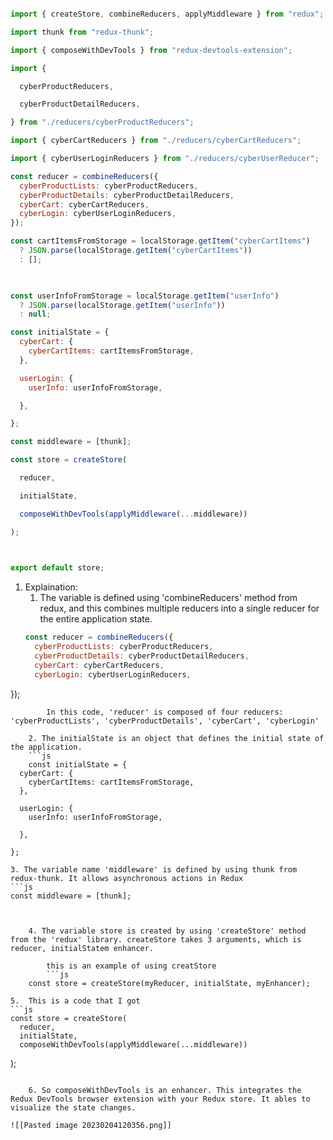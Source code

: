 ```js

import { createStore, combineReducers, applyMiddleware } from "redux";

import thunk from "redux-thunk";

import { composeWithDevTools } from "redux-devtools-extension";

import {

  cyberProductReducers,

  cyberProductDetailReducers,

} from "./reducers/cyberProductReducers";

import { cyberCartReducers } from "./reducers/cyberCartReducers";

import { cyberUserLoginReducers } from "./reducers/cyberUserReducer";

const reducer = combineReducers({
  cyberProductLists: cyberProductReducers,
  cyberProductDetails: cyberProductDetailReducers,
  cyberCart: cyberCartReducers,
  cyberLogin: cyberUserLoginReducers,
});

const cartItemsFromStorage = localStorage.getItem("cyberCartItems")
  ? JSON.parse(localStorage.getItem("cyberCartItems"))
  : [];

  

const userInfoFromStorage = localStorage.getItem("userInfo")
  ? JSON.parse(localStorage.getItem("userInfo"))
  : null;

const initialState = {
  cyberCart: {
    cyberCartItems: cartItemsFromStorage,
  },

  userLogin: {
    userInfo: userInfoFromStorage,

  },

};

const middleware = [thunk];

const store = createStore(

  reducer,

  initialState,

  composeWithDevTools(applyMiddleware(...middleware))

);

  

export default store;
```

1. Explaination:
	1. The variable is defined using 'combineReducers' method from redux, and this combines multiple reducers into a single reducer for the entire application state.
	```js
	const reducer = combineReducers({
	  cyberProductLists: cyberProductReducers,
	  cyberProductDetails: cyberProductDetailReducers,
	  cyberCart: cyberCartReducers,
	  cyberLogin: cyberUserLoginReducers,
});

```
		In this code, 'reducer' is composed of four reducers: 'cyberProductLists', 'cyberProductDetails', 'cyberCart', 'cyberLogin'

	2. The initialState is an object that defines the initial state of the application.
	```js
	const initialState = {
  cyberCart: {
    cyberCartItems: cartItemsFromStorage,
  },

  userLogin: {
    userInfo: userInfoFromStorage,

  },

};
```

	3. The variable name 'middleware' is defined by using thunk from redux-thunk. It allows asynchronous actions in Redux
	```js
	const middleware = [thunk];
```


	4. The variable store is created by using 'createStore' method from the 'redux' library. createStore takes 3 arguments, which is reducer, initialStatem enhancer.

		this is an example of using creatStore
		```js
	const store = createStore(myReducer, initialState, myEnhancer);
```

	5.  This is a code that I got
	```js
	const store = createStore(
	  reducer,
	  initialState,
	  composeWithDevTools(applyMiddleware(...middleware))
);
```

	6. So composeWithDevTools is an enhancer. This integrates the Redux DevTools browser extension with your Redux store. It ables to visualize the state changes.

![[Pasted image 20230204120356.png]]
		
